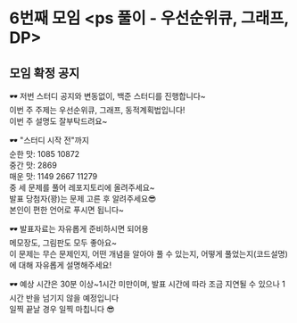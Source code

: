# 6번째 모임 <ps 풀이 - 우선순위큐, 그래프, DP>
## 모임 확정 공지
🕶 저번 스터디 공지와 변동없이, 백준 스터디를 진행합니다~  
이번 주 주제는 우선순위큐, 그래프, 동적계획법입니다!  
이번 주 설명도 잘부탁드려요~  

🕶 "스터디 시작 전"까지  
순한 맛: 1085 10872  
중간 맛: 2869  
매운 맛: 1149 2667 11279  
중 세 문제를 풀어 레포지토리에 올려주세요~  
발표 당첨자(꽝)는 문제 고른 후 알려주세요😎  
본인이 편한 언어로 푸시면 됩니다~  

🕶 발표자료는 자유롭게 준비하시면 되어용  
메모장도, 그림판도 모두 좋아요~  
이 문제는 무슨 문제인지, 어떤 개념을 알아야 풀 수 있는지, 어떻게 풀었는지(코드설명)에 대해 자유롭게 설명해주세요!  

🕶 예상 시간은 30분 이상~1시간 미만이며, 발표 시간에 따라 조금 지연될 수 있으나 1시간 반을 넘기지 않을 예정입니다  
일찍 끝날 경우 일찍 마칩니다 😎  


